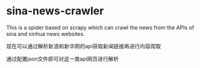 # sina-news-crawler
This is a spider based on scrapy which can crawl the news from the APIs of sina and xinhua news websites.


现在可以通过解析新浪和新华网的api获取新闻链接再进行内容爬取


通过配置json文件即可对这一类api网页进行解析
